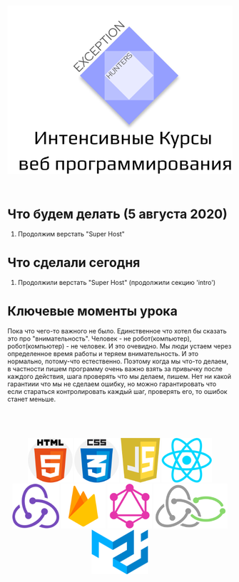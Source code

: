 <p align="center">
  <img src="logos/eh-logo.svg" alt="Exception Hunters logo"/>
</p>
<br />

# Что будем делать (5 августа 2020)
1) Продолжим верстать "Super Host"

# Что сделали сегодня
1) Продолжили верстать "Super Host" (продолжили секцию 'intro')

# Ключевые моменты урока
Пока что чего-то важного не было. Единственное что хотел бы сказать это про "внимательность". Человек - не робот(компьютер), робот(компьютер) - не человек. И это очевидно. Мы люди устаем через определенное время работы и теряем внимательность. И это нормально, потому-что естественно. Поэтому когда мы что-то делаем, в частности пишем программу очень важно взять за привычку после каждого действия, шага проверять что мы делаем, пишем. Нет ни какой гарантиии что мы не сделаем ошибку, но можно гарантировать что если стараться контролировать каждый шаг, проверять его, то ошибок станет меньше.

<br />
<br />
<br />
<p align="center">
  <img with="100" height="100" src="logos/html-5.svg" alt="html-logo"/>
  <img with="100" height="100" src="logos/css.svg" alt="css-logo"/>
  <img with="100" height="100" src="logos/javascript.svg" alt="js-logo"/>
  <img with="100" height="100" src="logos/react.svg" alt="react-logo"/>
  <img with="100" height="100" src="logos/redux.svg" alt="redux-logo"/>
  <img with="100" height="100" src="logos/firebase.svg" alt="firebase"/>
  <img with="100" height="100" src="logos/graphql.svg" alt="graphql"/>
  <img with="100" height="100" src="logos/redux-saga.svg" alt="redux-saga-logo"/>
  <img with="100" height="100" src="logos/material-ui-1.svg" alt="material-ui-logo"/>
</p>
